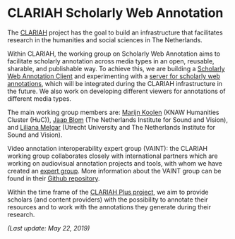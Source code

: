 # CLARIAH Scholarly Web Annotation

The [CLARIAH](https://clariah.nl/) project has the goal to build an infrastructure that facilitates research in the humanities and social sciences in The Netherlands.

Within CLARIAH, the working group on Scholarly Web Annotation aims to facilitate scholarly annotation across media types in an open, reusable, sharable, and publishable way. To achieve this, we are building a [Scholarly Web Annotation Client](https://clariah.github.io/scholarly-web-annotation-client/) and experimenting with a [server for scholarly web annotations](https://github.com/CLARIAH/scholarly-web-annotation-server), which will be integrated during the CLARIAH infrastructure in the future. We also work on developing different viewers for annotations of different media types. 

The main working group members are: [Marijn Koolen](http://marijnkoolen.com/#/) (KNAW Humanities Cluster (HuC)), [Jaap Blom](https://www.clariah.nl/over/wie-is-wie/wp5/jaap-blom) (The Netherlands Institute for Sound and Vision), and [Liliana Melgar](https://www.clariah.nl/over/wie-is-wie/wp5/liliana-melgar-estrada) (Utrecht University and The Netherlands Institute for Sound and Vision). 

Video annotation interoperability expert group (VAINT): the CLARIAH working group collaborates closely with international partners which are working on audiovisual annotation projects and tools, with whom we have created an [expert group](https://clariah.github.io/mediasuite-blog/blog/2018/07/11/Clariah-annotation-expert-meeting). More information about the VAINT group can be found in their [Github repository](https://github.com/CLARIAH/video-annotation-interoperability).

Within the time frame of the [CLARIAH Plus project](https://www.clariah.nl/nieuw/nieuws/clariah-plus-gehonoreerd), we aim to provide scholars (and content providers) with the possibility to annotate their resources and to work with the annotations they generate during their research.

*(Last update: May 22, 2019)*

